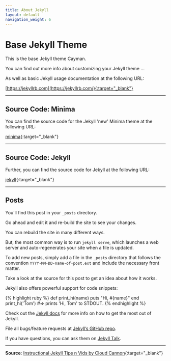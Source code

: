 ```yaml
---
title: About Jekyll
layout: default
navigation_weight: 6  
---
```

# Base Jekyll Theme

This is the base Jekyll theme Cayman.

You can find out more info about customizing your Jekyll theme ...

As well as basic Jekyll usage documentation at the following URL:

[https://jekyllrb.com](https://jekyllrb.com/){:target="_blank"}

***

## Source Code: Minima

You can find the source code for the Jekyll 'new' Minima theme at the following URL:

[minima](https://github.com/jekyll/minima){:target="_blank"}

***

## Source Code: Jekyll

Further, you can find the source code for Jekyll at the following URL:

[jekyll](https://github.com/jekyll/jekyll){:target="_blank"}

***

## Posts

You’ll find this post in your `_posts` directory.

Go ahead and edit it and re-build the site to see your changes.

You can rebuild the site in many different ways.

But, the most common way is to run `jekyll serve`, which launches a web server and auto-regenerates your site when a file is updated.

To add new posts, simply add a file in the `_posts` directory that follows the convention `YYYY-MM-DD-name-of-post.ext` and include the necessary front matter.

Take a look at the source for this post to get an idea about how it works.

Jekyll also offers powerful support for code snippets:

{% highlight ruby %}
def print_hi(name)
  puts "Hi, #{name}"
end
print_hi('Tom')
#=> prints 'Hi, Tom' to STDOUT.
{% endhighlight %}

Check out the [Jekyll docs][jekyll-docs] for more info on how to get the most out of Jekyll.

File all bugs/feature requests at [Jekyll’s GitHub repo][jekyll-gh].

If you have questions, you can ask them on [Jekyll Talk][jekyll-talk].

[jekyll-docs]: https://jekyllrb.com/docs/home{:target="_blank"}
[jekyll-gh]:   https://github.com/jekyll/jekyll{:target="_blank"}
[jekyll-talk]: https://talk.jekyllrb.com/{:target="_blank"}

***

**Source**: [Instructional Jekyll Tips n Vids by Cloud Cannon](https://learn.cloudcannon.com/){:target="_blank"}
